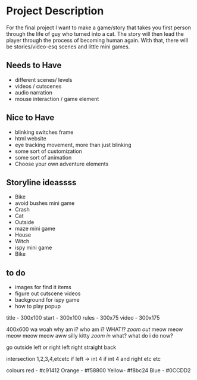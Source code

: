 # Project Description
For the final project I want to make a game/story that takes you first person through the life of guy who turned into a cat. 
The story will then lead the player through the process of becoming human again. With that, there will be stories/video-esq scenes and little mini games.

## Needs to Have
- different scenes/ levels
- videos / cutscenes
- audio narration 
- mouse interaction / game element

## Nice to Have
- blinking switches frame
- html website
- eye tracking movement, more than just blinking
- some sort of customization
- some sort of animation
- Choose your own adventure elements

## Storyline ideassss
- Bike
- avoid bushes mini game
- Crash
- Cat
- Outside
- maze mini game
- House
- Witch
- ispy mini game
- Bike

## to do
- images for find it items
- figure out cutscene videos
- background for ispy game
- how to play popup

title - 300x100
start - 300x100
rules - 300x75
video - 300x175

400x600
wa woah why am i? who am i? WHAT!?  *zoom out* meow meow meow meow meow aww silly kitty *zoom in* what? what do i do now?

go outside
left or right
left right straight back

intersection 1,2,3,4,etcetc
if left -> int 4 if int 4 and right etc etc

colours 
red - #c91412
Orange - #f58800
Yellow- #f8bc24
Blue - #0CCDD2 
